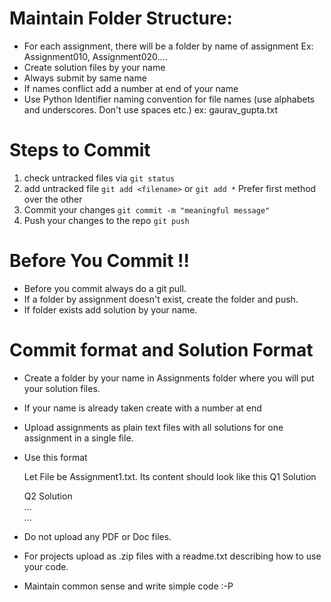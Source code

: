 # Maintain Folder Structure:
- For each assignment, there will be a folder by name of assignment
  Ex: Assignment010, Assignment020....
- Create solution files by your name 
- Always submit by same name
- If names conflict add a number at end of your name
- Use Python Identifier naming convention for file names (use alphabets and underscores. Don't use spaces etc.)
  ex: gaurav_gupta.txt

# Steps to Commit
1. check untracked files via `git status`
2. add untracked file `git add <filename>` or `git add *` Prefer first method over the other
3. Commit your changes `git commit -m "meaningful message"`
4. Push your changes to the repo `git push`

# Before You Commit !!
- Before you commit always do a git pull.
- If a folder by assignment doesn't exist, create the folder and push.
- If folder exists add solution by your name.

# Commit format and Solution Format
- Create a folder by your name in Assignments folder where you will put your solution files. 
- If your name is already taken create with a number at end
- Upload assignments as plain text files with all solutions for one assignment in a single file.
- Use this format
  
  Let File be Assignment1.txt. Its content should look like this 
  Q1
  Solution
  
  Q2
  Solution  
  ...  
  ...  


- Do not upload any PDF or Doc files.
- For projects upload as .zip files with a readme.txt describing how to use your code.
- Maintain common sense and write simple code :-P

